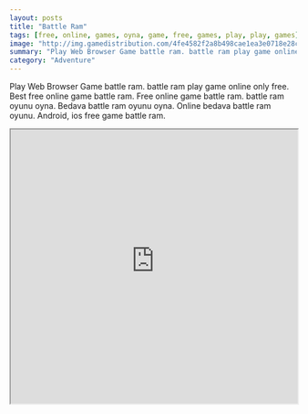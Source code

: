 ```yaml
---
layout: posts
title: "Battle Ram"
tags: [free, online, games, oyna, game, free, games, play, play, games]
image: "http://img.gamedistribution.com/4fe4582f2a8b498cae1ea3e0718e28cd.jpg"
summary: "Play Web Browser Game battle ram. battle ram play game online only free. Best free online game battle ram. Free online game battle ram. battle ram oyunu oyna. Bedava battle ram oyunu oyna. Online bedava battle ram oyunu. Android, ios free game battle ram."
category: "Adventure"
---
```


Play Web Browser Game battle ram. battle ram play game online only free. Best free online game battle ram. Free online game battle ram. battle ram oyunu oyna. Bedava battle ram oyunu oyna. Online bedava battle ram oyunu. Android, ios free game battle ram.

<iframe width="100%" height="480px;" src="http://flash.gamedistribution.com?game=4fe4582f2a8b498cae1ea3e0718e28cd"></iframe>